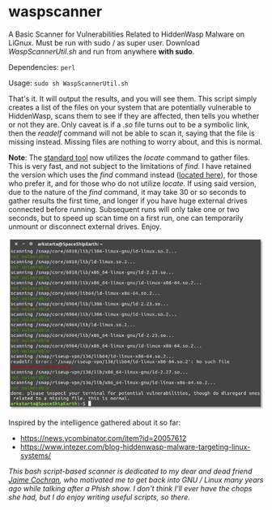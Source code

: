# waspscanner
A Basic Scanner for Vulnerabilities Related to HiddenWasp Malware on LiGnux. Must be run with sudo / as super user. Download *WaspScannerUtil.sh* and run from anywhere **with sudo**.

Dependencies: `perl`

Usage: `sudo sh WaspScannerUtil.sh`

That's it. It will output the results, and you will see them. This script simply creates a list of the files on your system that are potentially vulnerable to HiddenWasp, scans them to see if they are affected, then tells you whether or not they are. Only caveat is if a *.so* file turns out to be a symbolic link, then the *readelf* command will not be able to scan it, saying that the file is missing instead. Missing files are nothing to worry about, and this is normal.

**Note**: The [standard tool](https://raw.githubusercontent.com/bongochong/waspscanner/master/WaspScannerUtil.sh) now utilizes the *locate* command to gather files. This is very fast, and not subject to the limitations of *find*. I have retained the version which uses the *find* command instead ([located here](https://raw.githubusercontent.com/bongochong/waspscanner/master/WaspScannerUtilF.sh)), for those who prefer it, and for those who do not utilize *locate*. If using said version, due to the nature of the *find* command, it may take 30 or so seconds to gather results the first time, and longer if you have huge external drives connected before running. Subsequent runs will only take one or two seconds, but to speed up scan time on a first run, one can temporarily unmount or disconnect external drives. Enjoy.

![Image](https://raw.githubusercontent.com/bongochong/waspscanner/master/Screenshot.png)

Inspired by the intelligence gathered about it so far:
- https://news.ycombinator.com/item?id=20057612
- https://www.intezer.com/blog-hiddenwasp-malware-targeting-linux-systems/

*This bash script-based scanner is dedicated to my dear and dead friend [Jaime Cochran](https://chronicle.su/news/jaime-cochran-lived/), who motivated me to get back into GNU / Linux many years ago while talking after a Phish show. I don't think I'll ever have the chops she had, but I do enjoy writing useful scripts, so there.*
